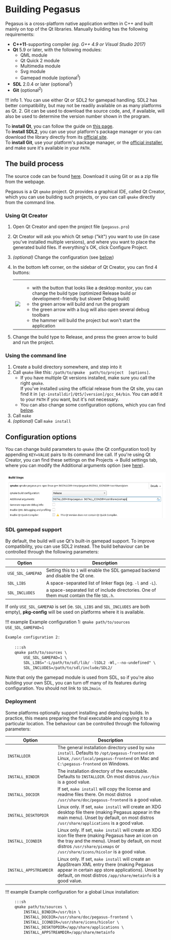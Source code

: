 # Building Pegasus

Pegasus is a cross-platform native application written in C++ and built mainly on top of the Qt libraries. Manually building has the following requirements:

- **C++11**-supporting compiler *(eg. G++ 4.9 or Visual Studio 2017)*
- **Qt** 5.9 or later, with the following modules:
    - QML module
    - Qt Quick 2 module
    - Multimedia module
    - Svg module
    - Gamepad module (optional<sup>1</sup>)
- **SDL** 2.0.4 or later (optional<sup>1</sup>)
- **Git** (optional<sup>2</sup>)

!!! info
    1. You can use either Qt or SDL2 for gamepad handling. SDL2 has better compatibility, but may not be readily available on as many platforms as Qt.
    2. Git can be used to download the source code, and, if available, will also be used to determine the version number shown in the program.

To **install Qt**, you can follow the guide on [this page](install-qt.md).<br/>
To **install SDL2**, you can use your platform's package manager or you can download the library directly from its [official site](https://www.libsdl.org/download-2.0.php).<br/>
To **install Git**, use your platform's package manager, or the [official installer](https://git-scm.com/downloads), and make sure it's available in your `PATH`.


## The build process

The source code can be found [here](https://github.com/mmatyas/pegasus-frontend). Download it using Git or as a zip file from the webpage.

Pegasus is a Qt `qmake` project. Qt provides a graphical IDE, called Qt Creator, which you can use building such projects, or you can call `qmake` directly from the command line.

### Using Qt Creator

1. Open Qt Creator and open the project file (`pegasus.pro`)
2. Qt Creator will ask you which Qt setup ("kit") you want to use (in case you've installed multiple versions), and where you want to place the generated build files. If everything's OK, click Configure Project.
3. *(optional)* Change the configuration (see [below](#configuration-options))
4. In the bottom left corner, on the sidebar of Qt Creator, you can find 4 buttons:

    <table><tr>
        <td rowspan='0'><img src='../img/qtcreator-buttons.png'></td>
        <td><ul>
            <li>with the button that looks like a desktop monitor, you can change the build type (optimized Release build or development-friendly but slower Debug build)</li>
            <li>the green arrow will build and run the program</li>
            <li>the green arrow with a bug will also open several debug toolbars</li>
            <li>the hammer will build the project but won't start the application</li>
        </ul></td>
    </tr></table>

5. Change the build type to Release, and press the green arrow to build and run the project.

### Using the command line

1. Create a build directory somewhere, and step into it
2. Call `qmake` like this: `/path/to/qmake  path/to/project  [options]`.
    - If you have multiple Qt versions installed, make sure you call the right `qmake`.<br/>If you've installed using the official release from the Qt site, you can find it in `[qt-installdir]/Qt5/[version]/gcc_64/bin`. You can add it to your `PATH` if you want, but it's not necessary.
    - You can also change some configuration options, which you can find [below](#configuration-options).
3. Call `make`
4. *(optional)* Call `make install`


## Configuration options

You can change build parameters to `qmake` (the Qt configuration tool) by appending `KEY=VALUE` pairs to its command line call. If you're using Qt Creator, you can find these settings on the Projects -> Build settings tab, where you can modify the Additional arguments option (see [here](https://doc.qt.io/qtcreator/creator-build-settings.html#build-steps)).

![build steps screenshot](img/build-pegasus-1.png)

### SDL gamepad support

By default, the build will use Qt's built-in gamepad support. To improve compatibility, you can use SDL2 instead. The build behaviour can be controlled through the following parameters:

Option | Description
---|---
`USE_SDL_GAMEPAD` | Setting this to `1` will enable the SDL gamepad backend and disable the Qt one.
`SDL_LIBS` | A space-separated list of linker flags (eg. `-l` and `-L`).
`SDL_INCLUDES` | a space-separated list of include directories. One of them must contain the file `SDL.h`.

If only `USE_SDL_GAMEPAD` is set (ie. `SDL_LIBS` and `SDL_INCLUDES` are both empty), **pkg-config** will be used on platforms where it is available.

!!! example
    Example configuration 1: `qmake path/to/sources USE_SDL_GAMEPAD=1`

    Example configuration 2:

        :::sh
        qmake path/to/sources \
            USE_SDL_GAMEPAD=1 \
            SDL_LIBS="-L/path/to/sdl/lib/ -lSDL2 -Wl,--no-undefined" \
            SDL_INCLUDES=/path/to/sdl/include/SDL2/

Note that only the gamepad module is used from SDL, so if you're also building your own SDL, you can turn off many of its features during configuration. You should not link to `SDL2main`.

### Deployment

Some platforms optionally support installing and deploying builds. In practice, this means preparing the final executable and copying it to a particular location. The behaviour can be controlled through the following parameters:

Option | Description
---|---
`INSTALLDIR` | The general installation directory used by `make install`. Defaults to `/opt/pegasus-frontend` on Linux, `/usr/local/pegasus-frontend` on Mac and `C:\pegasus-frontend` on Windows.
`INSTALL_BINDIR` | The installation directory of the executable. Defaults to `INSTALLDIR`. On most distros `/usr/bin` is a good value.
`INSTALL_DOCDIR` | If set, `make install` will copy the license and readme files there. On most distros `/usr/share/doc/pegasus-frontend` is a good value.
`INSTALL_DESKTOPDIR` | Linux only. If set, `make install` will create an XDG desktop file there (making Pegasus appear in the main menu). Unset by default, on most distros `/usr/share/applications` is a good value.
`INSTALL_ICONDIR` | Linux only. If set, `make install` will create an XDG icon file there (making Pegasus have an icon on the tray and the menu). Unset by default, on most distros `/usr/share/pixmaps` or `/usr/share/icons/hicolor` is a good value.
`INSTALL_APPSTREAMDIR` | Linux only. If set, `make install` will create an AppStream XML entry there (making Pegasus appear in certain app store applications). Unset by default, on most distros `/app/share/metainfo` is a good value.

!!! example
    Example configuration for a global Linux installation:

        :::sh
        qmake path/to/sources \
            INSTALL_BINDIR=/usr/bin \
            INSTALL_DOCDIR=/usr/share/doc/pegasus-frontend \
            INSTALL_ICONDIR=/usr/share/icons/hicolor \
            INSTALL_DESKTOPDIR=/app/share/applications \
            INSTALL_APPSTREAMDIR=/app/share/metainfo
